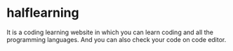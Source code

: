 # halflearning
It is a coding learning website in which you can learn coding and all the programming languages. And you can also check your code on code editor. 
